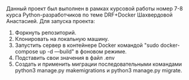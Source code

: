 Данный проект был выполнен в рамках курсовой работы номер 7-8 курса Python-разработчиков по теме DRF+Docker Шахвердовой Анастасией. Для запуска проекта:

1. Форкнуть репозиторий.
2. Клонировать на локальную машину.
3. Запустить сервер в контейнере Docker командой
"sudo docker-compose up -d —build" в фоновом режиме.
4. Подставить свои значения в файл .env
5. Создать и применить миграции последовательными командами 
python3 manage.py makemigrations и python3 manage.py migrate.
